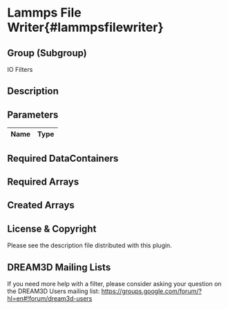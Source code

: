Lammps File Writer{#lammpsfilewriter}
======

## Group (Subgroup) ##
IO Filters

## Description ##

## Parameters ##

| Name | Type |
|------|------|


## Required DataContainers ##


## Required Arrays ##


## Created Arrays ##


## License & Copyright ##

Please see the description file distributed with this plugin.

## DREAM3D Mailing Lists ##

If you need more help with a filter, please consider asking your question on the DREAM3D Users mailing list:
https://groups.google.com/forum/?hl=en#!forum/dream3d-users


